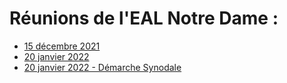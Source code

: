 # Réunions de l'EAL Notre Dame :

- [15 décembre 2021](20211215_EAL_Notre_Dame.md)
- [20 janvier 2022](20220120_EAL_Notre_Dame.md)
- [20 janvier 2022 - Démarche Synodale](20220120_EAL_Notre_Dame_DemSyn.md)

